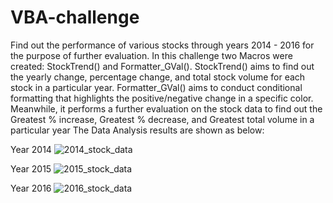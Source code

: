 # VBA-challenge
Find out the performance of various stocks through years 2014 - 2016 for the purpose of further evaluation.
In this challenge two Macros were created: StockTrend() and Formatter_GVal().
StockTrend() aims to find out the yearly change, percentage change, and total stock volume for each stock in a particular year.
Formatter_GVal() aims to conduct conditional formatting that highlights the positive/negative change in a specific color. Meanwhile, it performs a further evaluation on the stock data to find out the Greatest % increase, Greatest % decrease, and Greatest total volume in a particular year 
The Data Analysis results are shown as below:

Year 2014
![2014_stock_data](https://user-images.githubusercontent.com/78228812/112675053-e3b19e00-8e23-11eb-8627-e106a1e2fb97.jpg)

Year 2015
![2015_stock_data](https://user-images.githubusercontent.com/78228812/112675070-eca26f80-8e23-11eb-9252-85736a684de3.jpg)

Year 2016
![2016_stock_data](https://user-images.githubusercontent.com/78228812/112675088-f330e700-8e23-11eb-9ada-8ce454559abd.jpg)
